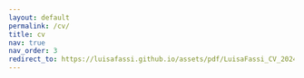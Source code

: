 ```yaml
---
layout: default
permalink: /cv/
title: cv
nav: true
nav_order: 3
redirect_to: https://luisafassi.github.io/assets/pdf/LuisaFassi_CV_20240926.pdf
---
```


